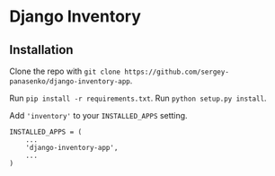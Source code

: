 Django Inventory
===============

Installation
------------
Clone the repo with `git clone https://github.com/sergey-panasenko/django-inventory-app`.

Run `pip install -r requirements.txt`. Run `python setup.py install`.

Add `'inventory'` to your `INSTALLED_APPS` setting.

    INSTALLED_APPS = (
        ...
        'django-inventory-app',
        ...
    )
